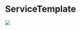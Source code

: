 # ServiceTemplate

<img src="https://github.com/peapescarte/service_template/workflows/elixir_ci/badge.svg?branch=main" />
